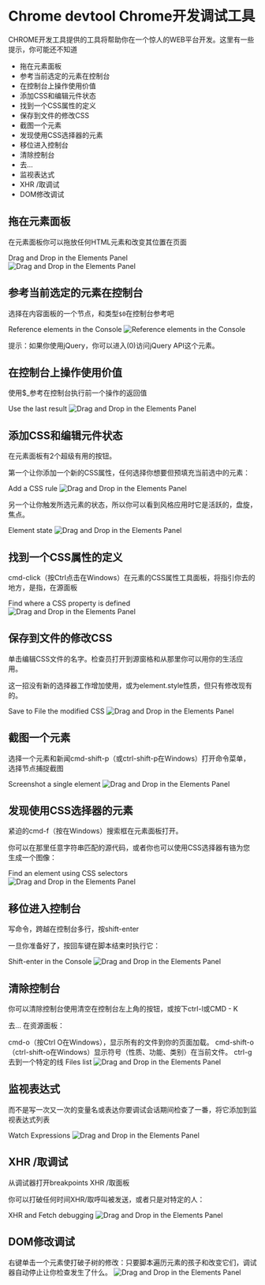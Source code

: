 # Chrome devtool Chrome开发调试工具

CHROME开发工具提供的工具将帮助你在一个惊人的WEB平台开发。这里有一些提示，你可能还不知道

* 拖在元素面板
* 参考当前选定的元素在控制台
* 在控制台上操作使用价值
* 添加CSS和编辑元件状态
* 找到一个CSS属性的定义
* 保存到文件的修改CSS
* 截图一个元素
* 发现使用CSS选择器的元素
* 移位进入控制台
* 清除控制台
* 去…
* 监视表达式
* XHR /取调试
* DOM修改调试

## 拖在元素面板
在元素面板你可以拖放任何HTML元素和改变其位置在页面

Drag and Drop in the Elements Panel
![Drag and Drop in the Elements Panel](../images/1drag-and-drop.gif)

## 参考当前选定的元素在控制台
选择在内容面板的一个节点，和类型`$0`在控制台参考吧

Reference elements in the Console
![Reference elements in the Console](../images/2reference-elements.gif)

提示：如果你使用jQuery，你可以进入$($0)访问jQuery API这个元素。


## 在控制台上操作使用价值
使用$_参考在控制台执行前一个操作的返回值

Use the last result
![Drag and Drop in the Elements Panel](../images/3use-last-result.gif)

## 添加CSS和编辑元件状态
在元素面板有2个超级有用的按钮。

第一个让你添加一个新的CSS属性，任何选择你想要但预填充当前选中的元素：

Add a CSS rule
![Drag and Drop in the Elements Panel](../images/4add-css.gif)

另一个让你触发所选元素的状态，所以你可以看到风格应用时它是活跃的，盘旋，焦点。

Element state
![Drag and Drop in the Elements Panel](../images/5element-state.png)

## 找到一个CSS属性的定义
cmd-click（按Ctrl点击在Windows）在元素的CSS属性工具面板，将指引你去的地方，是指，在源面板

Find where a CSS property is defined
![Drag and Drop in the Elements Panel](../images/6find-where-css-defined.gif)

## 保存到文件的修改CSS
单击编辑CSS文件的名字。检查员打开到源窗格和从那里你可以用你的生活应用。

这一招没有新的选择器工作增加使用，或为element.style性质，但只有修改现有的。

Save to File the modified CSS
![Drag and Drop in the Elements Panel](../images/7save-modified-css.gif)

## 截图一个元素
选择一个元素和新闻cmd-shift-p（或ctrl-shift-p在Windows）打开命令菜单，选择节点捕捉截图

Screenshot a single element
![Drag and Drop in the Elements Panel](../images/8screenshot-node.gif)

## 发现使用CSS选择器的元素
紧迫的cmd-f（按在Windows）搜索框在元素面板打开。

你可以在那里任意字符串匹配的源代码，或者你也可以使用CSS选择器有铬为您生成一个图像：

Find an element using CSS selectors
![Drag and Drop in the Elements Panel](../images/9find-elements-css-selectors.gif)

## 移位进入控制台
写命令，跨越在控制台多行，按shift-enter

一旦你准备好了，按回车键在脚本结束时执行它：

Shift-enter in the Console
![Drag and Drop in the Elements Panel](../images/10multiple-lines-commands.gif)

## 清除控制台
你可以清除控制台使用清空在控制台左上角的按钮，或按下ctrl-l或CMD - K

去…
在资源面板：

cmd-o（按Ctrl O在Windows），显示所有的文件到你的页面加载。
cmd-shift-o（ctrl-shift-o在Windows）显示符号（性质、功能、类别）在当前文件。
ctrl-g去到一个特定的线
Files list
![Drag and Drop in the Elements Panel](../images/11files-list.png)

## 监视表达式
而不是写一次又一次的变量名或表达你要调试会话期间检查了一番，将它添加到监视表达式列表

Watch Expressions
![Drag and Drop in the Elements Panel](../images/12watch-expressions.gif)

## XHR /取调试
从调试器打开breakpoints XHR /取面板

你可以打破任何时间XHR/取呼叫被发送，或者只是对特定的人：

XHR and Fetch debugging
![Drag and Drop in the Elements Panel](../images/13xhr-fetch-breakpoints.png)

## DOM修改调试
右键单击一个元素使打破子树的修改：只要脚本遍历元素的孩子和改变它们，调试器自动停止让你检查发生了什么。
![Drag and Drop in the Elements Panel](../images/14break-subtree-modifications.png)

